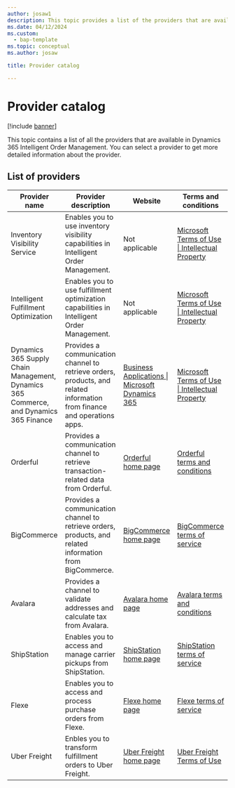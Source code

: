 ```yaml
---
author: josaw1
description: This topic provides a list of the providers that are available in Dynamics 365 Intelligent Order Management.
ms.date: 04/12/2024
ms.custom: 
  - bap-template
ms.topic: conceptual
ms.author: josaw

title: Provider catalog

---
```


# Provider catalog

[!include [banner](includes/banner.md)]


This topic contains a list of all the providers that are available in Dynamics 365 Intelligent Order Management. You can select a provider to get more detailed information about the provider.

## List of providers

| **Provider name**                       | **Provider description**                                                                                                             | **Website**                                                                                     | **Terms and conditions**                                                                                                |
|-----------------------------------------|--------------------------------------------------------------------------------------------------------------------------------------|-------------------------------------------------------------------------------------------------|-------------------------------------------------------------------------------------------------------------------------|
| Inventory Visibility Service            | Enables you to use inventory visibility capabilities in Intelligent Order Management.                                                | Not applicable                                                                                        | [Microsoft Terms of Use \| Intellectual Property](https://www.microsoft.com/legal/intellectualproperty/copyright) |
| Intelligent Fulfillment Optimization        | Enables you to use fulfillment optimization capabilities in Intelligent Order Management.                                             | Not applicable                                                                                       | [Microsoft Terms of Use \| Intellectual Property](https://www.microsoft.com/legal/intellectualproperty/copyright) |
| Dynamics 365 Supply Chain Management, Dynamics 365 Commerce, and Dynamics 365 Finance | Provides a communication channel to retrieve orders, products, and related information from finance and operations apps. | [Business Applications \| Microsoft Dynamics 365](https://dynamics.microsoft.com/)        | [Microsoft Terms of Use \| Intellectual Property](https://www.microsoft.com/legal/intellectualproperty/copyright) |
| Orderful | Provides a communication channel to retrieve transaction-related data from Orderful. | [Orderful home page](https://orderful.com/)        | [Orderful terms and conditions](https://orderful.com/terms-conditions/) |
| BigCommerce | Provides a communication channel to retrieve orders, products, and related information from BigCommerce. | [BigCommerce home page](https://www.bigcommerce.com/)      | [BigCommerce terms of service](https://shop.bigcommerce.com/terms-of-service/) |
| Avalara | Provides a channel to validate addresses and calculate tax from Avalara. | [Avalara home page](https://www.avalara.com/us/en/index.html)      | [Avalara terms and conditions](https://www.avalara.com/us/en/legal/terms.html) |
| ShipStation | Enables you to access and manage carrier pickups from ShipStation. | [ShipStation home page](https://www.shipstation.com/)      | [ShipStation terms of service](https://www.shipstation.com/terms-of-service/) |
| Flexe | Enables you to access and process purchase orders from Flexe. | [Flexe home page](https://www.flexe.com/our-approach/logistics-platform)      | [Flexe terms of service](https://d1n9pjnquucpl9.cloudfront.net/pdfs/FLEXE_TermsOfService_v2.01.pdf?mtime=20190408163328&focal=none) |
| Uber Freight | Enbles you to transform fulfillment orders to Uber Freight.  | [Uber Freight home page](https://www.uber.com/us/en/freight/)   |  [Uber Freight Terms of Use](https://www.uber.com/legal/en/document/?country=united-states&lang=en&name=uber-freight-terms-of-use) |


